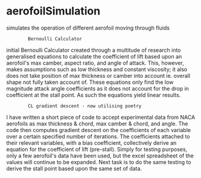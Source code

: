 # aerofoilSimulation
simulates the operation of different aerofoil moving through fluids

            Bernoulli Calculator
initial Bernoulli Calculator created through a multitude of research into generalised equations to calculate the coefficient of lift based upon an aerofoil's max camber, aspect ratio, and angle of attack. This, however, makes assumptions such as low thickness and constant viscosity; it also does not take position of max thickness or camber into account ie. overall shape not fully taken account of.
These equations only find the low magnitude attack angle coefficients as it does not account for the drop in coefficient at the stall point. As such the equations yield linear results.


            CL gradient descent - now utilising poetry
I have written a short piece of code to accept experimental data from NACA aerofoils as max thickness & chord, max camber & chord, and angle. The code then computes gradient descent on the coefficients of each variable over a certain specified number of iterations. The coefficients attached to their relevant variables, with a bias coefficient, collectively derive an equation for the coefficient of lift (pre-stall). Simply for testing purposes, only a few aerofoil's data have been used, but the excel spreadsheet of the values will continue to be expanded. Next task is to do the same testing to derive the stall point based upon the same set of data.
